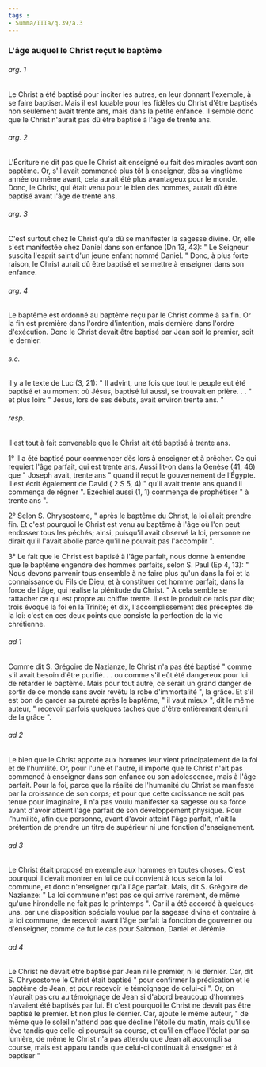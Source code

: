 ```yaml
---
tags : 
- Summa/IIIa/q.39/a.3
---
```


### L'âge auquel le Christ reçut le baptême

###### arg. 1
Le Christ a été baptisé pour inciter les autres, en leur donnant l'exemple, à se faire baptiser. Mais il est louable pour les fidèles du Christ d'être baptisés non seulement avait trente ans, mais dans la petite enfance. Il semble donc que le Christ n'aurait pas dû être baptisé à l'âge de trente ans. 

###### arg. 2
L'Écriture ne dit pas que le Christ ait enseigné ou fait des miracles avant son baptême. Or, s'il avait commencé plus tôt à enseigner, dès sa vingtième année ou même avant, cela aurait été plus avantageux pour le monde. Donc, le Christ, qui était venu pour le bien des hommes, aurait dû être baptisé avant l'âge de trente ans. 

###### arg. 3
C'est surtout chez le Christ qu'a dû se manifester la sagesse divine. Or, elle s'est manifestée chez Daniel dans son enfance (Dn 13, 43): " Le Seigneur suscita l'esprit saint d'un jeune enfant nommé Daniel. " Donc, à plus forte raison, le Christ aurait dû être baptisé et se mettre à enseigner dans son enfance. 

###### arg. 4
Le baptême est ordonné au baptême reçu par le Christ comme à sa fin. Or la fin est première dans l'ordre d'intention, mais dernière dans l'ordre d'exécution. Donc le Christ devait être baptisé par Jean soit le premier, soit le dernier. 

###### s.c.
il y a le texte de Luc (3, 21): " Il advint, une fois que tout le peuple eut été baptisé et au moment où Jésus, baptisé lui aussi, se trouvait en prière. . . " et plus loin: " Jésus, lors de ses débuts, avait environ trente ans. " 

###### resp.
Il est tout à fait convenable que le Christ ait été baptisé à trente ans. 

1° Il a été baptisé pour commencer dès lors à enseigner et à prêcher. Ce qui requiert l'âge parfait, qui est trente ans. Aussi lit-on dans la Genèse (41, 46) que " Joseph avait, trente ans " quand il reçut le gouvernement de l’Égypte. Il est écrit également de David ( 2 S 5, 4) " qu'il avait trente ans quand il commença de régner ". Ézéchiel aussi (1, 1) commença de prophétiser " à trente ans ". 

2° Selon S. Chrysostome, " après le baptême du Christ, la loi allait prendre fin. Et c'est pourquoi le Christ est venu au baptême à l'âge où l'on peut endosser tous les péchés; ainsi, puisqu'il avait observé la loi, personne ne dirait qu'il l'avait abolie parce qu'il ne pouvait pas l'accomplir ". 

3° Le fait que le Christ est baptisé à l'âge parfait, nous donne à entendre que le baptême engendre des hommes parfaits, selon S. Paul (Ep 4, 13): " Nous devons parvenir tous ensemble à ne faire plus qu'un dans la foi et la connaissance du Fils de Dieu, et à constituer cet homme parfait, dans la force de l'âge, qui réalise la plénitude du Christ. " A cela semble se rattacher ce qui est propre au chiffre trente. Il est le produit de trois par dix; trois évoque la foi en la Trinité; et dix, l'accomplissement des préceptes de la loi: c'est en ces deux points que consiste la perfection de la vie chrétienne. 

###### ad 1
Comme dit S. Grégoire de Nazianze, le Christ n'a pas été baptisé " comme s'il avait besoin d'être purifié. . . ou comme s'il eût été dangereux pour lui de retarder le baptême. Mais pour tout autre, ce serait un grand danger de sortir de ce monde sans avoir revêtu la robe d'immortalité ", la grâce. Et s'il est bon de garder sa pureté après le baptême, " il vaut mieux ", dit le même auteur, " recevoir parfois quelques taches que d'être entièrement démuni de la grâce ". 

###### ad 2
Le bien que le Christ apporte aux hommes leur vient principalement de la foi et de l'humilité. Or, pour l'une et l'autre, il importe que le Christ n'ait pas commencé à enseigner dans son enfance ou son adolescence, mais à l'âge parfait. Pour la foi, parce que la réalité de l'humanité du Christ se manifeste par la croissance de son corps; et pour que cette croissance ne soit pas tenue pour imaginaire, il n'a pas voulu manifester sa sagesse ou sa force avant d'avoir atteint l'âge parfait de son développement physique. Pour l'humilité, afin que personne, avant d'avoir atteint l'âge parfait, n'ait la prétention de prendre un titre de supérieur ni une fonction d'enseignement. 

###### ad 3
Le Christ était proposé en exemple aux hommes en toutes choses. C'est pourquoi il devait montrer en lui ce qui convient à tous selon la loi commune, et donc n'enseigner qu'à l'âge parfait. Mais, dit S. Grégoire de Nazianze: " La loi commune n'est pas ce qui arrive rarement, de même qu'une hirondelle ne fait pas le printemps ". Car il a été accordé à quelques-uns, par une disposition spéciale voulue par la sagesse divine et contraire à la loi commune, de recevoir avant l'âge parfait la fonction de gouverner ou d'enseigner, comme ce fut le cas pour Salomon, Daniel et Jérémie. 

###### ad 4
Le Christ ne devait être baptisé par Jean ni le premier, ni le dernier. Car, dit S. Chrysostome le Christ était baptisé " pour confirmer la prédication et le baptême de Jean, et pour recevoir le témoignage de celui-ci ". Or, on n'aurait pas cru au témoignage de Jean si d'abord beaucoup d'hommes n'avaient été baptisés par lui. Et c'est pourquoi le Christ ne devait pas être baptisé le premier. Et non plus le dernier. Car, ajoute le même auteur, " de même que le soleil n'attend pas que décline l'étoile du matin, mais qu'il se lève tandis que celle-ci poursuit sa course, et qu'il en efface l'éclat par sa lumière, de même le Christ n'a pas attendu que Jean ait accompli sa course, mais est apparu tandis que celui-ci continuait à enseigner et à baptiser " 

